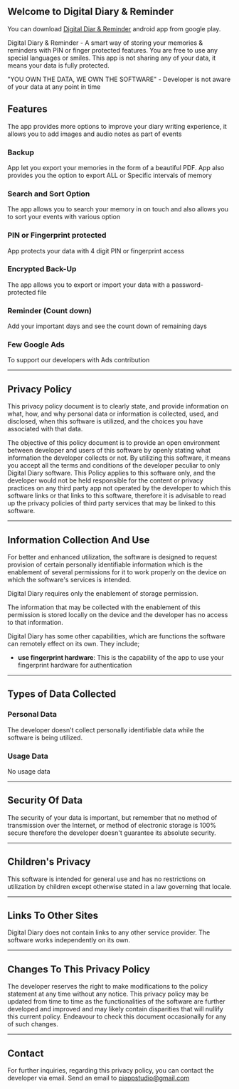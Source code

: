 ## Welcome to Digital Diary & Reminder

You can download [Digital Diar & Reminder](https://play.google.com/store/apps/details?id=com.bob.offlinediary) android app from google play.

Digital Diary & Reminder - A smart way of storing your memories & reminders with PIN or finger protected features. You are free to use any special languages or smiles. This app is not sharing any of your data, it means your data is fully protected.

"YOU OWN THE DATA, WE OWN THE SOFTWARE" - Developer is not aware of your data at any point in time

## Features

The app provides more options to improve your diary writing experience, it allows you to add images and audio notes as part of events
### Backup
App let you export your memories in the form of a beautiful PDF. App also provides you the option to export ALL or Specific intervals of memory
### Search and Sort Option
The app allows you to search your memory in on touch and also allows you to sort your events with various option
### PIN or Fingerprint protected
App protects your data with 4 digit PIN or fingerprint access
### Encrypted Back-Up
The app allows you to export or import your data with a password-protected file
### Reminder (Count down)
Add your important days and see the count down of remaining days
### Few Google Ads
To support our developers with Ads contribution

---
## Privacy Policy

This privacy policy document is to clearly state, and provide information on what, how, and why personal data or information is collected, used, and disclosed, when this software is utilized, and the choices you have associated with that data. 

The objective of this policy document is to provide an open environment between developer and users of this software by openly stating what information the developer collects or not. By utilizing this software, it means you accept all the terms and conditions of the developer peculiar to only Digital Diary software. This Policy applies to this software only, and the developer would not be held responsible for the content or privacy practices on any third party app not operated by the developer to which this software links or that links to this software, therefore it is advisable to read up the privacy policies of third party services that may be linked to this software. 

---

## Information Collection And Use

For better and enhanced utilization, the software is designed to request provision of certain personally identifiable information which is the enablement of several permissions for it to work properly on the device on which the software's services is intended.
  
Digital Diary requires only the enablement of storage permission.

The information that may be collected with the enablement of this permission is stored locally on the device and the developer has no access to that information.

Digital Diary has some other capabilities, which are functions the software can remotely effect on its own. They include;

- **use fingerprint hardware**: This is the capability of the app to use your fingerprint hardware for authentication

---

## Types of Data Collected

### Personal Data

The developer doesn't collect personally identifiable data while the software is being utilized.

### Usage Data

No usage data

---

## Security Of Data

The security of your data is important, but remember that no method of transmission over the Internet, or method of electronic storage is 100% secure therefore the developer doesn't guarantee its absolute security. 

---


## Children's Privacy

This software is intended for general use and has no restrictions on utilization by children except otherwise stated in a law governing that locale. 

---

## Links To Other Sites

Digital Diary does not contain links to any other service provider. The software works independently on its own.
 
---

## Changes To This Privacy Policy

The developer reserves the right to make modifications to the policy statement at any time without any notice. This privacy policy may be updated from time to time as the functionalities of the software are further developed and improved and may likely contain disparities that will nullify this current policy. Endeavour to check this document occasionally for any of such changes.

---
      
## Contact 

For further inquiries, regarding this privacy policy, you can contact the developer via email. Send an email to piappstudio@gmail.com
